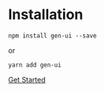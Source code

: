 # Installation

```
npm install gen-ui --save
```

or

```
yarn add gen-ui
```

[Get Started](#/doc/get-started)